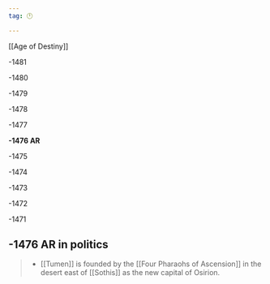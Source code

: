 ```yaml
---
tag: 🕛

---
```

[[Age of Destiny]]


-1481

-1480

-1479

-1478

-1477

**-1476 AR**

-1475

-1474

-1473

-1472

-1471



## -1476 AR in politics

>  - [[Tumen]] is founded by the [[Four Pharaohs of Ascension]] in the desert east of [[Sothis]] as the new capital of Osirion.







